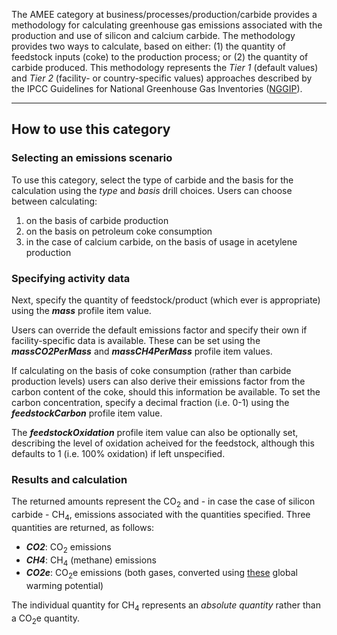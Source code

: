The AMEE category at business/processes/production/carbide provides a
methodology for calculating greenhouse gas emissions associated with the
production and use of silicon and calcium carbide. The methodology
provides two ways to calculate, based on either: (1) the quantity of
feedstock inputs (coke) to the production process; or (2) the quantity
of carbide produced. This methodology represents the *Tier 1* (default
values) and *Tier 2* (facility- or country-specific values) approaches
described by the IPCC Guidelines for National Greenhouse Gas Inventories
([NGGIP](http://www.ipcc-nggip.iges.or.jp/public/2006gl/vol3.html)).

-----

## How to use this category

### Selecting an emissions scenario

To use this category, select the type of carbide and the basis for the
calculation using the *type* and *basis* drill choices. Users can choose
between calculating:

1.  on the basis of carbide production
2.  on the basis on petroleum coke consumption
3.  in the case of calcium carbide, on the basis of usage in acetylene
    production

### Specifying activity data

Next, specify the quantity of feedstock/product (which ever is
appropriate) using the ***mass*** profile item value.

Users can override the default emissions factor and specify their own if
facility-specific data is available. These can be set using the
***massCO2PerMass*** and ***massCH4PerMass*** profile item values.

If calculating on the basis of coke consumption (rather than carbide
production levels) users can also derive their emissions factor from the
carbon content of the coke, should this information be available. To set
the carbon concentration, specify a decimal fraction (i.e. 0-1) using
the ***feedstockCarbon*** profile item value.

The ***feedstockOxidation*** profile item value can also be optionally
set, describing the level of oxidation acheived for the feedstock,
although this defaults to 1 (i.e. 100% oxidation) if left unspecified.

### Results and calculation

The returned amounts represent the CO<sub>2</sub> and - in case the case of
silicon carbide - CH<sub>4</sub>, emissions associated with the quantities
specified. Three quantities are returned, as follows:

  - ***CO2***: CO<sub>2</sub> emissions
  - ***CH4***: CH<sub>4</sub> (methane) emissions
  - ***CO2e***: CO<sub>2</sub>e emissions (both gases, converted using
    [these](Greenhouse_gases_Global_warming_potentials) global warming
    potential)

The individual quantity for CH<sub>4</sub> represents an *absolute quantity*
rather than a CO<sub>2</sub>e quantity.
